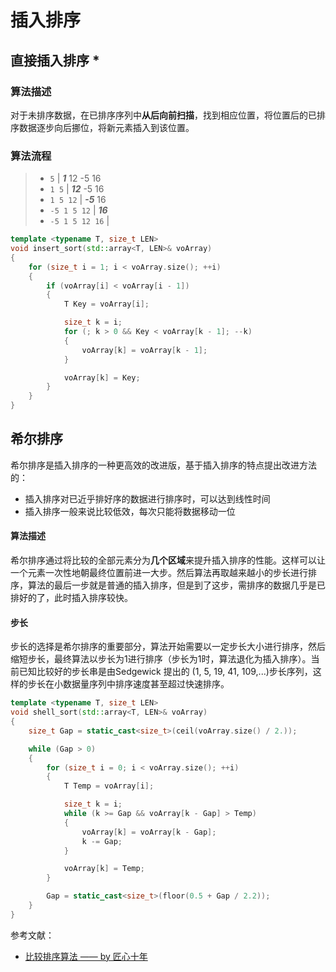 # 插入排序

## 直接插入排序 *
### 算法描述
对于未排序数据，在已排序序列中**从后向前扫描**，找到相应位置，将位置后的已排序数据逐步向后挪位，将新元素插入到该位置。
### 算法流程
> * `5` | ***1*** 12 -5 16
> * `1 5` | ***12*** -5 16
> * `1 5 12` | ***-5*** 16
> * `-5 1 5 12` | ***16*** 
> * `-5 1 5 12 16` |

```C++
template <typename T, size_t LEN>
void insert_sort(std::array<T, LEN>& voArray)
{
	for (size_t i = 1; i < voArray.size(); ++i)
	{
		if (voArray[i] < voArray[i - 1])
		{
			T Key = voArray[i];

			size_t k = i;
			for (; k > 0 && Key < voArray[k - 1]; --k)
			{
				voArray[k] = voArray[k - 1];
			}

			voArray[k] = Key;
		}
	}
}
```

## 希尔排序
希尔排序是插入排序的一种更高效的改进版，基于插入排序的特点提出改进方法的：
* 插入排序对已近乎排好序的数据进行排序时，可以达到线性时间
* 插入排序一般来说比较低效，每次只能将数据移动一位
#### 算法描述
希尔排序通过将比较的全部元素分为**几个区域**来提升插入排序的性能。这样可以让一个元素一次性地朝最终位置前进一大步。然后算法再取越来越小的步长进行排序，算法的最后一步就是普通的插入排序，但是到了这步，需排序的数据几乎是已排好的了，此时插入排序较快。
#### 步长
步长的选择是希尔排序的重要部分，算法开始需要以一定步长大小进行排序，然后缩短步长，最终算法以步长为1进行排序（步长为1时，算法退化为插入排序）。当前已知比较好的步长串是由Sedgewick 提出的 (1, 5, 19, 41, 109,...)步长序列，这样的步长在小数据量序列中排序速度甚至超过快速排序。
```C++
template <typename T, size_t LEN>
void shell_sort(std::array<T, LEN>& voArray)
{
	size_t Gap = static_cast<size_t>(ceil(voArray.size() / 2.));

	while (Gap > 0)
	{
		for (size_t i = 0; i < voArray.size(); ++i)
		{
			T Temp = voArray[i];

			size_t k = i;
			while (k >= Gap && voArray[k - Gap] > Temp)
			{
				voArray[k] = voArray[k - Gap];
				k -= Gap;
			}

			voArray[k] = Temp;
		}

		Gap = static_cast<size_t>(floor(0.5 + Gap / 2.2));
	}
}
```

参考文献：
* [比较排序算法 —— by 匠心十年](http://www.cnblogs.com/gaochundong/p/comparison_sorting_algorithms.html)
